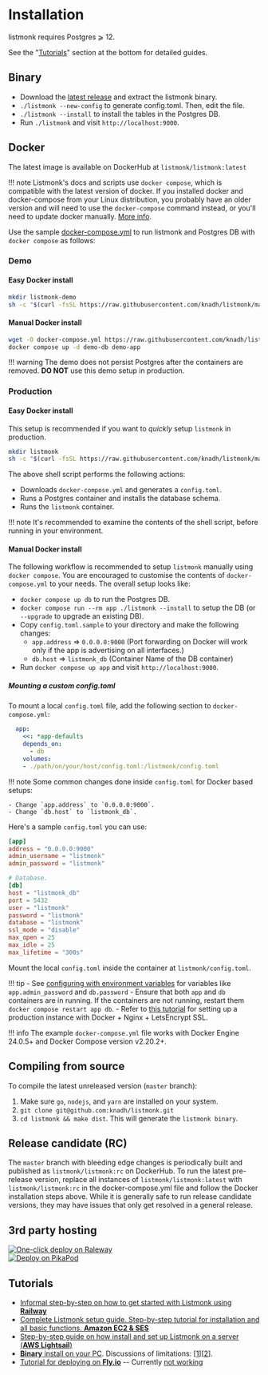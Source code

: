 # Installation

listmonk requires Postgres ⩾ 12.

See the "[Tutorials](#tutorials)" section at the bottom for detailed guides. 

## Binary
- Download the [latest release](https://github.com/knadh/listmonk/releases) and extract the listmonk binary.
- `./listmonk --new-config` to generate config.toml. Then, edit the file.
- `./listmonk --install` to install the tables in the Postgres DB.
- Run `./listmonk` and visit `http://localhost:9000`.


## Docker

The latest image is available on DockerHub at `listmonk/listmonk:latest`

!!! note
    Listmonk's docs and scripts use `docker compose`, which is compatible with the latest version of docker. If you installed docker and docker-compose from your Linux distribution, you probably have an older version and will need to use the `docker-compose` command instead, or you'll need to update docker manually. [More info](https://gist.github.com/MaximilianKohler/e5158fcfe6de80a9069926a67afcae11#docker-update).

Use the sample [docker-compose.yml](https://github.com/knadh/listmonk/blob/master/docker-compose.yml) to run listmonk and Postgres DB with `docker compose` as follows:

### Demo

#### Easy Docker install

```bash
mkdir listmonk-demo
sh -c "$(curl -fsSL https://raw.githubusercontent.com/knadh/listmonk/master/install-demo.sh)"
```

#### Manual Docker install

```bash
wget -O docker-compose.yml https://raw.githubusercontent.com/knadh/listmonk/master/docker-compose.yml
docker compose up -d demo-db demo-app
```

!!! warning
    The demo does not persist Postgres after the containers are removed. **DO NOT** use this demo setup in production.

### Production

#### Easy Docker install

This setup is recommended if you want to _quickly_ setup `listmonk` in production.

```bash
mkdir listmonk
sh -c "$(curl -fsSL https://raw.githubusercontent.com/knadh/listmonk/master/install-prod.sh)"
```

The above shell script performs the following actions:

- Downloads `docker-compose.yml` and generates a `config.toml`.
- Runs a Postgres container and installs the database schema.
- Runs the `listmonk` container.

!!! note
    It's recommended to examine the contents of the shell script, before running in your environment.

#### Manual Docker install

The following workflow is recommended to setup `listmonk` manually using `docker compose`. You are encouraged to customise the contents of `docker-compose.yml` to your needs. The overall setup looks like:

- `docker compose up db` to run the Postgres DB.
- `docker compose run --rm app ./listmonk --install` to setup the DB (or `--upgrade` to upgrade an existing DB).
- Copy `config.toml.sample` to your directory and make the following changes:
    - `app.address` => `0.0.0.0:9000` (Port forwarding on Docker will work only if the app is advertising on all interfaces.)
    - `db.host` => `listmonk_db` (Container Name of the DB container)
- Run `docker compose up app` and visit `http://localhost:9000`.

##### Mounting a custom config.toml

To mount a local `config.toml` file, add the following section to `docker-compose.yml`:

```yml
  app:
    <<: *app-defaults
    depends_on:
      - db
    volumes:
    - ./path/on/your/host/config.toml:/listmonk/config.toml
```

!!! note
    Some common changes done inside `config.toml` for Docker based setups:

    - Change `app.address` to `0.0.0.0:9000`.
    - Change `db.host` to `listmonk_db`.

Here's a sample `config.toml` you can use:

```toml
[app]
address = "0.0.0.0:9000"
admin_username = "listmonk"
admin_password = "listmonk"

# Database.
[db]
host = "listmonk_db"
port = 5432
user = "listmonk"
password = "listmonk"
database = "listmonk"
ssl_mode = "disable"
max_open = 25
max_idle = 25
max_lifetime = "300s"
```

Mount the local `config.toml` inside the container at `listmonk/config.toml`.

!!! tip
    - See [configuring with environment variables](../configuration) for variables like `app.admin_password` and `db.password`
    - Ensure that both `app` and `db` containers are in running. If the containers are not running, restart them `docker compose restart app db`.
    - Refer to [this tutorial](https://yasoob.me/posts/setting-up-listmonk-opensource-newsletter-mailing/) for setting up a production instance with Docker + Nginx + LetsEncrypt SSL.

!!! info
    The example `docker-compose.yml` file works with Docker Engine 24.0.5+ and Docker Compose version v2.20.2+.

## Compiling from source

To compile the latest unreleased version (`master` branch):

1. Make sure `go`, `nodejs`, and `yarn` are installed on your system.
2. `git clone git@github.com:knadh/listmonk.git`
3. `cd listmonk && make dist`. This will generate the `listmonk binary`.

## Release candidate (RC)

The `master` branch with bleeding edge changes is periodically built and published as `listmonk/listmonk:rc` on DockerHub. To run the latest pre-release version, replace all instances of `listmonk/listmonk:latest` with `listmonk/listmonk:rc` in the docker-compose.yml file and follow the Docker installation steps above. While it is generally safe to run release candidate versions, they may have issues that only get resolved in a general release.

## 3rd party hosting

<a href="https://railway.app/new/template/listmonk"><img src="https://camo.githubusercontent.com/081df3dd8cff37aab35044727b02b94a8e948052487a8c6253e190f5940d776d/68747470733a2f2f7261696c7761792e6170702f627574746f6e2e737667" alt="One-click deploy on Raleway" style="max-height: 32px;" /></a>
<br />
<a href="https://www.pikapods.com/pods?run=listmonk"><img src="https://www.pikapods.com/static/run-button.svg" alt="Deploy on PikaPod" /></a>


## Tutorials

* [Informal step-by-step on how to get started with Listmonk using **Railway**](https://github.com/knadh/listmonk/issues/120#issuecomment-1421838533)
* [Complete Listmonk setup guide. Step-by-step tutorial for installation and all basic functions. **Amazon EC2 & SES**](https://gist.github.com/MaximilianKohler/e5158fcfe6de80a9069926a67afcae11)
* [Step-by-step guide on how install and set up Listmonk on a server (**AWS Lightsail**)](https://github.com/knadh/listmonk/issues/1208)
* [**Binary** install on your PC](https://www.youtube.com/watch?v=fAOBqgR9Yfo). Discussions of limitations: [[1](https://github.com/knadh/listmonk/issues/862#issuecomment-1307328228)][[2](https://github.com/knadh/listmonk/issues/248#issuecomment-1320806990)]. 
* [Tutorial for deploying on **Fly.io**](https://github.com/paulrudy/listmonk-on-fly) -- Currently [not working](https://github.com/knadh/listmonk/issues/984#issuecomment-1694545255)
